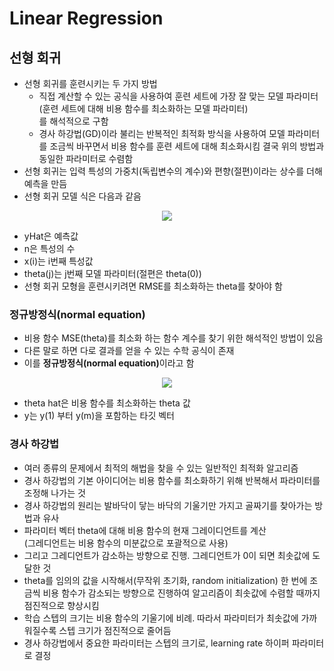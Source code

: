 # Linear Regression
## 선형 회귀
- 선형 회귀를 훈련시키는 두 가지 방법
  - 직접 계산할 수 있는 공식을 사용하여 훈련 세트에 가장 잘 맞는 모델 파라미터(훈련 세트에 대해 비용 함수를 최소화하는 모델 파라미터)  
    를 해석적으로 구함
  - 경사 하강법(GD)이라 불리는 반복적인 최적화 방식을 사용하여 모델 파라미터를 조금씩 바꾸면서 비용 함수를 훈련 세트에 대해 최소화시킴 
    결국 위의 방법과 동일한 파라미터로 수렴함
- 선형 회귀는 입력 특성의 가중치(독립변수의 계수)와 편향(절편)이라는 상수를 더해 예측을 만듬
- 선형 회귀 모델 식은 다음과 같음
<p align = 'center'><img src="https://latex.codecogs.com/gif.latex?\hat{y}&space;=&space;\theta_{0}&space;&plus;&space;\theta_{1}x_{1}&space;&plus;&space;\theta_{2}x_{2}&space;&plus;&space;...&space;&plus;&space;\theta_{n}x_{n}" /></p>

- yHat은 예측값  
- n은 특성의 수
- x(i)는 i번째 특성값
- theta(j)는 j번째 모델 파라미터(절편은 theta(0))
- 선형 회귀 모형을 훈련시키려면 RMSE를 최소화하는 theta를 찾아야 함

### 정규방정식(normal equation)
- 비용 함수 MSE(theta)를 최소화 하는 함수 계수를 찾기 위한 해석적인 방법이 있음
- 다른 말로 하면 다로 결과를 얻을 수 있는 수학 공식이 존재
- 이를 <b>정규방정식(normal equation)</b>이라고 함
<p align = 'center'><img src="https://latex.codecogs.com/gif.latex?\hat\theta&space;=&space;(X^{T}X)^{-1}X^{T}y" /></p>

- theta hat은 비용 함수를 최소화하는 theta 값
- y는 y(1) 부터 y(m)을 포함하는 타깃 벡터

### 경사 하강법
- 여러 종류의 문제에서 최적의 해법을 찾을 수 있는 일반적인 최적화 알고리즘
- 경사 하강법의 기본 아이디어는 비용 함수를 최소화하기 위해 반복해서 파라미터를 조정해 나가는 것
- 경사 하강법의 원리는 발바닥이 닿는 바닥의 기울기만 가지고 골짜기를 찾아가는 방법과 유사
- 파라미터 벡터 theta에 대해 비용 함수의 현재 그레이디언트를 계산  
  (그레디언트는 비용 함수의 미분값으로 포괄적으로 사용)
- 그리고 그레디언트가 감소하는 방향으로 진행. 그레디언트가 0이 되면 최솟값에 도달한 것
- theta를 임의의 값을 시작해서(무작위 초기화, random initialization) 한 번에 조금씩 비용 함수가 감소되는 방향으로 진행하여 알고리즘이 최솟값에 수렴할 때까지 점진적으로 향상시킴
- 학습 스텝의 크기는 비용 함수의 기울기에 비례. 따라서 파라미터가 최솟값에 가까워질수록 스텝 크기가 점진적으로 줄어듬
- 경사 하강법에서 중요한 파라미터는 스텝의 크기로, learning rate 하이퍼 파라미터로 결정